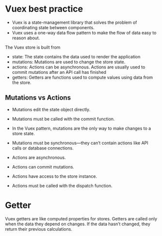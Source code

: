 
# Vuex best practice


- Vuex is a state-management library that solves the problem of coordinating state between components.
- Vuex uses a one-way data flow pattern to make the flow of data easy to reason about.

The Vuex store is built from 
- state: The state contains the data used to render the application
- mutations: Mutations are used to change the store state.
- actions: Actions can be asynchronous. Actions are usually used to commit mutations after an API call has finished 
- getters: Getters are functions used to compute values using data from the store.


## Mutations vs Actions
- Mutations edit the state object directly.
- Mutations must be called with the commit function.
- In the Vuex pattern, mutations are the only way to make changes to a store state.
- Mutations must be synchronous—they can’t contain actions like API calls or database connections.


- Actions are asynchronous.
- Actions can commit mutations.
- Actions have access to the store instance.
- Actions must be called with the dispatch function.

# Getter
Vuex getters are like computed properties for stores.
Getters are called only when the data they depend on changes. If the data hasn’t
changed, they return their previous calculations.